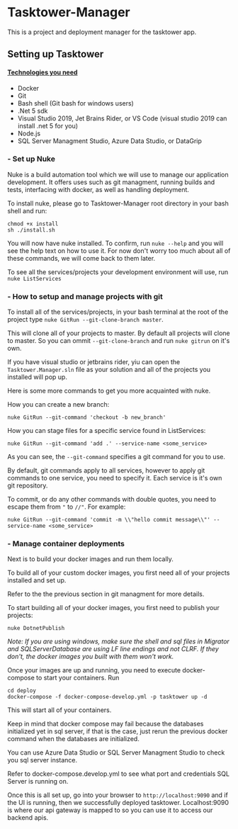 # Tasktower-Manager
This is a project and deployment manager for the tasktower app.

## Setting up Tasktower
#### <ins>Technologies you need</ins>
- Docker
- Git
- Bash shell (Git bash for windows users)
- .Net 5 sdk 
- Visual Studio 2019, Jet Brains Rider, or VS Code (visual studio 2019 can install .net 5 for you)
- Node.js
- SQL Server Managment Studio, Azure Data Studio, or DataGrip

### - Set up Nuke
Nuke is a build automation tool which we will use to manage our application development.
It offers uses such as git managment, running builds and tests, interfacing with docker, 
as well as handling deployment.

To install nuke, please go to Tasktower-Manager root directory in your bash shell and run:
```shell
chmod +x install 
sh ./install.sh
```
You will now have nuke installed.
To confirm, run `nuke --help` and you will see the help text on how to use it.
For now don't worry too much about all of these commands, we will come back to them later.

To see all the services/projects your development environment will use, 
run `nuke ListServices`

### - How to setup and manage projects with git 

To install all of the services/projects, in your bash terminal 
at the root of the project type `nuke GitRun --git-clone-branch master`.

This will clone all of your projects to master. By default all projects
will clone to master. So you can ommit `--git-clone-branch` and run `nuke gitrun`
on it's own.

If you have visual studio or jetbrains rider, yiu can open the 
`Tasktower.Manager.sln` file as your solution and all of the projects 
you installed will pop up.

Here is some more commands to get you more acquainted with nuke.

How you can create a new branch:
```shell
nuke GitRun --git-command 'checkout -b new_branch'
```

How you can stage files for a specific service found in ListServices:
```shell
nuke GitRun --git-command 'add .' --service-name <some_service>
```

As you can see, the `--git-command` specifies a git command for you to use.

By default, git commands apply to all services, however to apply git commands
to one service, you need to specify it. Each service is it's own git repository.

To commit, or do any other commands with double quotes, you need to escape them from `"` to `//"`.
For example:

```shell
nuke GitRun --git-command 'commit -m \\"hello commit message\\"' --service-name <some_service>
```

### - Manage container deployments

Next is to build your docker images and run them locally. 

To build all of your custom docker images, you first need all of your 
projects installed and set up. 

Refer to the the previous section in git managment for more details.

To start building all of your docker images, you first need to publish 
your projects:
```shell
nuke DotnetPublish
```

_Note: If you are using windows, make sure the shell and sql files
in Migrator and SQLServerDatabase are using LF line endings and not CLRF. 
If they don't, the docker images you built with them won't work._

Once your images are up and running, you need to execute docker-compose
to start your containers. Run 
```shell
cd deploy
docker-compose -f docker-compose-develop.yml -p tasktower up -d
```

This will start all of your containers.

Keep in mind that docker compose may fail because the databases initialized yet in sql server,
if that is the case, just rerun the previous docker command when the databases are initialized.

You can use Azure Data Studio or SQL Server Managment Studio to check you sql server instance.

Refer to docker-compose.develop.yml to see what port and credentials SQL Server is running on.

Once this is all set up, go into your browser to `http://localhost:9090` and if the UI is running, then we successfully 
deployed tasktower. Localhost:9090 is where our api gateway is mapped to so you can use it to access our backend apis.